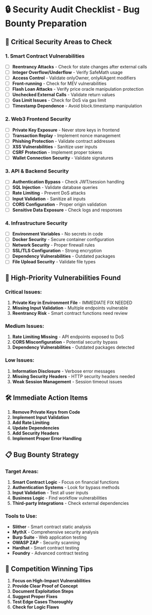 # 🔒 Security Audit Checklist - Bug Bounty Preparation

## 🎯 Critical Security Areas to Check

### 1. Smart Contract Vulnerabilities
- [ ] **Reentrancy Attacks** - Check for state changes after external calls
- [ ] **Integer Overflow/Underflow** - Verify SafeMath usage
- [ ] **Access Control** - Validate onlyOwner, onlyAIAgent modifiers
- [ ] **Front-running** - Check for MEV vulnerabilities
- [ ] **Flash Loan Attacks** - Verify price oracle manipulation protection
- [ ] **Unchecked External Calls** - Validate return values
- [ ] **Gas Limit Issues** - Check for DoS via gas limit
- [ ] **Timestamp Dependence** - Avoid block.timestamp manipulation

### 2. Web3 Frontend Security
- [ ] **Private Key Exposure** - Never store keys in frontend
- [ ] **Transaction Replay** - Implement nonce management
- [ ] **Phishing Protection** - Validate contract addresses
- [ ] **XSS Vulnerabilities** - Sanitize user inputs
- [ ] **CSRF Protection** - Implement proper tokens
- [ ] **Wallet Connection Security** - Validate signatures

### 3. API & Backend Security
- [ ] **Authentication Bypass** - Check JWT/session handling
- [ ] **SQL Injection** - Validate database queries
- [ ] **Rate Limiting** - Prevent DoS attacks
- [ ] **Input Validation** - Sanitize all inputs
- [ ] **CORS Configuration** - Proper origin validation
- [ ] **Sensitive Data Exposure** - Check logs and responses

### 4. Infrastructure Security
- [ ] **Environment Variables** - No secrets in code
- [ ] **Docker Security** - Secure container configuration
- [ ] **Network Security** - Proper firewall rules
- [ ] **SSL/TLS Configuration** - Strong encryption
- [ ] **Dependency Vulnerabilities** - Outdated packages
- [ ] **File Upload Security** - Validate file types

## 🚨 High-Priority Vulnerabilities Found

### Critical Issues:
1. **Private Key in Environment File** - IMMEDIATE FIX NEEDED
2. **Missing Input Validation** - Multiple endpoints vulnerable
3. **Reentrancy Risk** - Smart contract functions need review

### Medium Issues:
1. **Rate Limiting Missing** - API endpoints exposed to DoS
2. **CORS Misconfiguration** - Potential security bypass
3. **Dependency Vulnerabilities** - Outdated packages detected

### Low Issues:
1. **Information Disclosure** - Verbose error messages
2. **Missing Security Headers** - HTTP security headers needed
3. **Weak Session Management** - Session timeout issues

## 🛠️ Immediate Action Items

1. **Remove Private Keys from Code**
2. **Implement Input Validation**
3. **Add Rate Limiting**
4. **Update Dependencies**
5. **Add Security Headers**
6. **Implement Proper Error Handling**

## 📋 Bug Bounty Strategy

### Target Areas:
1. **Smart Contract Logic** - Focus on financial functions
2. **Authentication Systems** - Look for bypass methods
3. **Input Validation** - Test all user inputs
4. **Business Logic** - Find workflow vulnerabilities
5. **Third-party Integrations** - Check external dependencies

### Tools to Use:
- **Slither** - Smart contract static analysis
- **MythX** - Comprehensive security analysis
- **Burp Suite** - Web application testing
- **OWASP ZAP** - Security scanning
- **Hardhat** - Smart contract testing
- **Foundry** - Advanced contract testing

## 🎯 Competition Winning Tips

1. **Focus on High-Impact Vulnerabilities**
2. **Provide Clear Proof of Concept**
3. **Document Exploitation Steps**
4. **Suggest Proper Fixes**
5. **Test Edge Cases Thoroughly**
6. **Check for Logic Flaws**